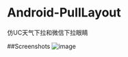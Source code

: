 Android-PullLayout
==================

仿UC天气下拉和微信下拉眼睛


##Screenshots
![image](https://raw.githubusercontent.com/BlueMor/Android-PullLayout/master/screenshoot/123.gif)
